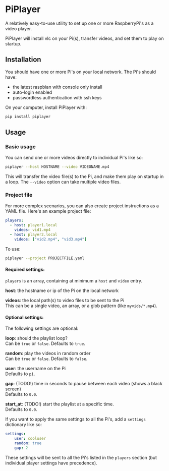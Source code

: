 # PiPlayer

A relatively easy-to-use utility to set up one or more RaspberryPi's as a video player.

PiPlayer will install vlc on your Pi(s), transfer videos, and set them to play on startup.

## Installation 

You should have one or more Pi's on your local network. The Pi's should have:

* the latest raspbian with console only install
* auto-login enabled
* passwordless authentication with ssh keys

On your computer, install PiPlayer with:

```bash
pip install piplayer
```

## Usage

### Basic usage

You can send one or more videos directly to individual Pi's like so:

```bash
piplayer --host HOSTNAME --video VIDEONAME.mp4
```

This will transfer the video file(s) to the Pi, and make them play on startup in a loop. The `--video` option can take multiple video files.

### Project file

For more complex scenarios, you can also create project instructions as a YAML file. Here's an example project file:

```yaml
players:
  - host: player1.local
    videos: vid1.mp4
  - host: player2.local
    videos: ["vid2.mp4", "vid3.mp4"]
```

To use:

```bash
piplayer --project PROJECTFILE.yaml
```

#### Required settings:

`players` is an array, containing at minimum a `host` and `video` entry.

**host**: the hostname or ip of the Pi on the local network

**videos**: the local path(s) to video files to be sent to the Pi  
This can be a single video, an array, or a glob pattern (like `myvids/*.mp4`).

#### Optional settings:

The following settings are optional:

**loop**: should the playlist loop?  
Can be `true` or `false`. Defaults to `true`.

**random**: play the videos in random order   
Can be `true` or `false`. Defaults to `false`.

**user**: the username on the Pi  
Defaults to `pi`.

**gap**: (TODO!) time in seconds to pause between each video (shows a black screen)  
Defaults to `0.0`.

**start_at**: (TODO!) start the playlist at a specific time.  
Defaults to `0.0`.

If you want to apply the same settings to all the Pi's, add a `settings` dictionary like so:

```yaml
settings:
    user: cooluser 
    random: true
    gap: 2
```

These settings will be sent to all the Pi's listed in the `players` section (but individual player settings have precedence).
